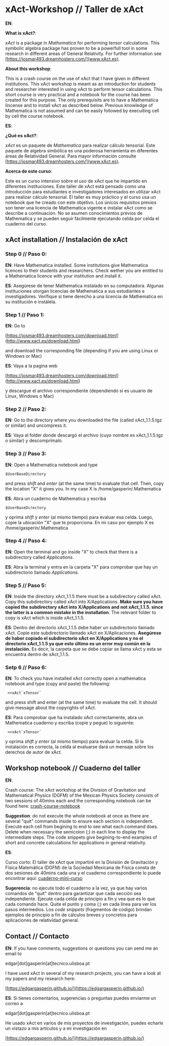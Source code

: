 # xAct-Workshop // Taller de xAct

**EN**:

**What is xAct?**:

*xAct* is a package in *Mathematica* for performing tensor calculations. This symbolic algebra package has proven to be a powerfull tool in some research in different areas of General Relativity. For further information see [https://josmar493.dreamhosters.com/](www.xAct.es). 

**About this workshop**:

This is a crash course on the use of xAct that I have given in different institutions. This xAct workshop is meant as an introduction for students and researcher interested in using xAct to perform tensor calculations. This short course is very practical and a notebook for the course has been created for this purpose.  The only prerequisits are to have a Mathematica lincense and to install xAct as described below. Previous knowledge of Mathematica is not assumed and can be easily followed by execuiting cell by cell the course notebook.

**ES**:

**¿Qué es xAct?**:

*xAct* es un paquete de *Mathematica* para realizar cálculo tensorial. Este paquete de algebra simbólica es una poderosa herramienta en diferentes áreas de Relatividad General. Para mayor información consulte [https://josmar493.dreamhosters.com/](www.xAct.es).

**Acerca de este curso**:

Este es un curso intensivo sobre el uso de xAct que he impartido en diferentes instituciones. Este taller de xAct está pensado como una introducción para estudiantes e investigadores interesados ​​en utilizar xAct para realizar cálculo tensorial. El taller es muy práctico y el curso usa un notebook que he creado con este objetivo.  Los únicos requisitos previos son tener una licencia de Mathematica vigente e instalar xAct como se describe a continuación. No se asumen conocimientos previos de Mathematica y se pueden seguir fácilmente ejecutando celda por celda el cuaderno del curso.

## xAct installation // Instalación de xAct

### Step 0 // Paso 0:

**EN**: Have Mathematica installed. Some institutions give Mathematica licences to their students and researchers. Check wether you are entitled to a Mathematica licence with your institution and install it.

**ES**: Asegúrese de tener Mathematica instalado en su computadora. Algunas instituciones otorgan licencias de Mathematica a sus estudiantes e investigadores. Verifique si tiene derecho a una licencia de Mathematica en su institución e instálela.

### Step 1 // Paso 1: 

**EN**: Go to 

[https://josmar493.dreamhosters.com/download.html] (http://www.xact.es/download.html)

and download the corresponding file (depending if you are using Linux or
Windows or Mac)

**ES**: Vaya a la pagina web

[https://josmar493.dreamhosters.com/download.html] (http://www.xact.es/download.html)

y descargue el archivo correspondiente (dependiendo si es usuario de Linux, Windows o Mac)

### Step 2 // Paso 2:
**EN**: Go to the directory where you downloaded the file (called
xAct_1.1.5.tgz or similar) and uncompress it.

**ES**: Vaya al folder donde descargó el archivo (cuyo nombre es xAct_1.1.5.tgz o similar) y descomprímalo. 

### Step 3 // Paso 3:

**EN**: Open a Mathematica notebook and type 
```
$UserBaseDirectory 
```
and press *shift* and *enter* (at the same time) to evaluate that cell.
Then, copy the location "X" it gives you. In my case X is
/home/gasperin/.Mathematica

**ES**: Abra un cuaderno de Mathematica y escriba 
```
$UserBaseDirectory 
```
 y oprima *shift* y *enter* (al mismo tiempo) para evaluar esa celda.
Luego, copie la ubicación "X" que te proporciona. En mi caso por ejemplo X es 
/home/gasperin/.Mathematica

### Step 4 // Paso 4: 

**EN**: Open the terminal and go inside "X" to check that there is a
subdirectory called *Applications*.

**ES**: Abra la terminal y entra en la carpeta "X" para comprobar que hay un
subdirectorio llamado *Applications*.

### Step 5 // Paso 5:

**EN**: Inside the directory xAct_1.1.5 there must be a subdirectory
called xAct. Copy this subdirectory called xAct into X/Applications.
**Make sure you have copied the subdirectory xAct into X/Applications and
not xAct_1.1.5.
since the latter is a common mistake in the installation**. The relevant
folder to copy is xAct which is inside xAct_1.1.5.

**ES**: Dentro del directorio xAct_1.1.5 debe haber un subdirectorio
llamado xAct. Copie este subdirectorio llamado xAct en X/Aplicaciones.
**Asegúrese de haber copiado el subdirectorio xAct en X/Applications y
no el directorio xAct_1.1.5 ya que esto último es un error muy común en la instalación.**
Es decir, la carpeta que se debe copiar se llama xAct y esta se encuentra dentro de xAct_1.1.5. 


### Setp 6 // Paso 6:

**EN**: To check you have installed xAct correctly open a mathematica
notebook and type (copy and paste) the following:  
```
 <<xAct`xTensor`
```

and press shift and enter (at the same time) to evaluate the cell. It should give message
about the copyrights of xAct.

**ES**:  Para comprobar que ha instalado xAct correctamente, abra un Mathematica
cuaderno y escriba (copie y pegue) lo siguiente: 
```
 <<xAct`xTensor`
```

y oprima *shift* y *enter* (al mismo tiempo) para evaluar la celda.  Si la instalación es correcta, la celda al evaluarse dará un mensaje
sobre los derechos de autor de xAct.

## Workshop notebook // Cuaderno del taller

**EN**: 

Crash course: The xAct workshop at the Division of Gravitation and Mathematical Physics (DGFM)  of the Mexican Physics Society consists of two sessions of 40mins each and the corresponding notebook can be found here: [crash-course-notebook](Notebooks/xActLectureMexico_workshop.nb)

**Suggestion**: do not execute the whole notebook at once as there are several "quit" commands inside to ensure each section is independent. Execute each cell from begining to end to see what each command does. Delete when necessary the semicolon (;) in each line to display the intermediate steps. The code snippets give begining-to-end examples of short and concrete calculations for applications in general relativity.

**ES**:

Curso corto: El taller de xAct que impartiré en la División de Gravitación y Física Matemática (DGFM) de la Sociedad Mexicana de Física consta de dos sesiones de 40mins cada una y el cuaderno correspondiente lo puede encontrar aquí: [cuaderno-mini-curso](Notebooks/xActLectureMexico_workshop.nb)

**Sugerencia**: no ejecute todo el cuaderno a la vez, ya que hay varios comandos de "quit" dentro para garantizar que cada sección sea independiente. Ejecute cada celda de principio a fin y vea que es lo que cada comando hace. Quite el punto y coma (;) en cada línea para ver los pasos intermedios. Los *code snippets* (fragmentos de código) brindan ejemplos de principio a fin de cálculos breves y concretos para aplicaciones de relatividad general.

## Contact // Contacto

**EN**: If you have comments, suggestions or questions you can send me an email to 

edgar[dot]gasperin[at]tecnico.ulisboa.pt

I have used xAct in several of my research projects, you can have a look at my papers and my research here:

[https://edgargasperin.github.io/](https://edgargasperin.github.io/)

**ES**: Si tienes comentarios, sugerencias o preguntas puedes enviarme un correo a

edgar[dot]gasperin[at]tecnico.ulisboa.pt

He usado xAct en varios de mis proyectos de investigación, puedes echarle un vistazo a mis artículos y a mi investigación en 

[https://edgargasperin.github.io/](https://edgargasperin.github.io/)





